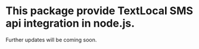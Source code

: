 # This package provide TextLocal SMS api integration in node.js.

Further updates will be coming soon.
